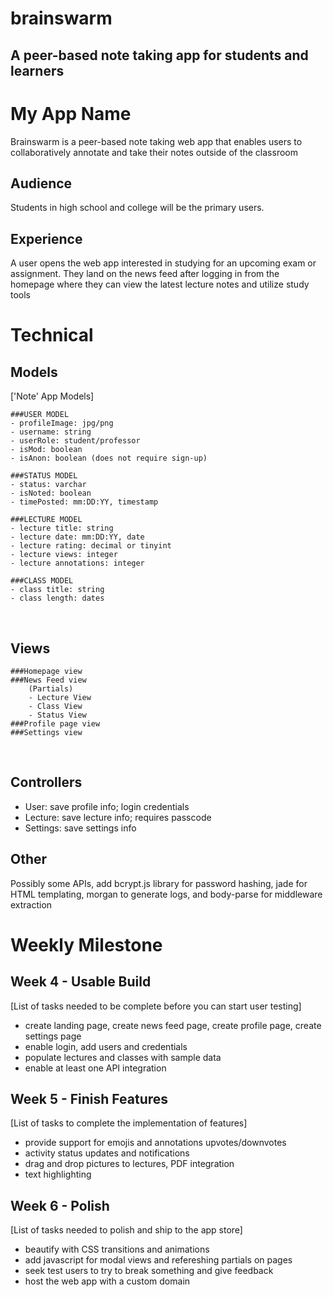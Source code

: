 # brainswarm
A peer-based note taking app for students and learners
--------------------------------------------------------

# My App Name
Brainswarm is a peer-based note taking web app that enables users to collaboratively annotate and take their notes outside of the classroom 
​
## Audience
Students in high school and college will be the primary users.
​
## Experience
A user opens the web app interested in studying for an upcoming exam or assignment. They land on the news feed after logging in from the homepage 
where they can view the latest lecture notes and utilize study tools
​
# Technical
## Models
['Note' App Models]

	###USER MODEL
	- profileImage: jpg/png
	- username: string
	- userRole: student/professor
	- isMod: boolean
	- isAnon: boolean (does not require sign-up) 
	
	###STATUS MODEL
	- status: varchar
	- isNoted: boolean
	- timePosted: mm:DD:YY, timestamp
	
	###LECTURE MODEL
	- lecture title: string
	- lecture date: mm:DD:YY, date
	- lecture rating: decimal or tinyint
	- lecture views: integer
	- lecture annotations: integer
	
	###CLASS MODEL
	- class title: string
	- class length: dates

		
​
## Views

	###Homepage view
	###News Feed view
		(Partials)
		- Lecture View
		- Class View
		- Status View
	###Profile page view
	###Settings view

​
## Controllers
 - User: save profile info; login credentials
 - Lecture: save lecture info; requires passcode
 - Settings: save settings info
​
## Other
Possibly some APIs, add bcrypt.js library for password hashing, jade for HTML templating, 
morgan to generate logs, and body-parse for middleware extraction
​
# Weekly Milestone
## Week 4 - Usable Build
[List of tasks needed to be complete before you can start user testing]
- create landing page, create news feed page, create profile page, create settings page
- enable login, add users and credentials
- populate lectures and classes with sample data
- enable at least one API integration
​
## Week 5 - Finish Features
[List of tasks to complete the implementation of features]
- provide support for emojis and annotations upvotes/downvotes
- activity status updates and notifications
- drag and drop pictures to lectures, PDF integration
- text highlighting 
​
## Week 6 - Polish
[List of tasks needed to polish and ship to the app store]
- beautify with CSS transitions and animations
- add javascript for modal views and refereshing partials on pages
- seek test users to try to break something and give feedback
- host the web app with a custom domain
